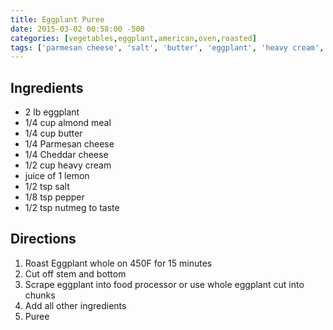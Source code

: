 ```yaml
---
title: Eggplant Puree
date: 2015-03-02 00:58:00 -500
categories: [vegetables,eggplant,american,oven,roasted]
tags: ['parmesan cheese', 'salt', 'butter', 'eggplant', 'heavy cream', 'almond meal', 'nutmeg', 'pepper', 'lemon juice', 'cheddar cheese']
---
```


## Ingredients

-   2 lb eggplant
-   1/4 cup almond meal
-   1/4 cup butter
-   1/4 Parmesan cheese
-   1/4 Cheddar cheese
-   1/2 cup heavy cream
-   juice of 1 lemon
-   1/2 tsp salt
-   1/8 tsp pepper
-   1/2 tsp nutmeg to taste



## Directions

1.  Roast Eggplant whole on 450F for 15 minutes
2.  Cut off stem and bottom
3.  Scrape eggplant into food processor or use whole eggplant cut into chunks
4.  Add all other ingredients
5.  Puree

